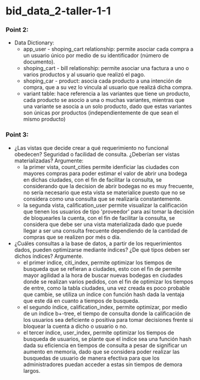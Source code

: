 # bid_data_2-taller-1-1

### **Point 2:**
- Data Dictionary:
  - app_user - shoping_cart relationship: permite asociar cada compra a un usuario único por medio de su identificador (número de documento).
  - shoping_cart - bill relationship: permite asociar una factura a uno o varios productos y al usuario que realizó el pago.
  - shoping_car - product: asocia cada producto a una intención de compra, que a su vez lo vincula al usuario que realizá dicha compra.
  - variant table: hace referencia a las variantes que tiene un producto, cada producto se asocio a una o muchas variantes, mientras que una variante se asocia a un solo producto, dado que estas variantes son únicas por productos (independientemente de que sean el mismo producto)

### **Point 3:**
- ¿Las vistas que decide crear a qué requerimiento no funcional obedecen? Seguridad o facilidad de consulta. ¿Deberían ser vistas materializadas? Argumente:
  - la primer vista, count_cities permite idenficiar las ciudades con mayores compras para poder estimar el valor de abrir una bodega en dichas ciudades, con el fin de facilitar la consulta, se considerando que la decision de abrir bodegas no es muy frecuente, no sería necesario que esta vista se materialice puesto que no se considera como una consulta que se realizaría constantemente.
  - la segunda vista, calification_user permite visualizar la calificación que tienen los usuarios de tipo 'proveedor' para así tomar la decisión de bloquearles la cuenta, con el fin de facilitar la consulta, se considera que debe ser una vista materializada dado que puede llegar a ser una consulta frecuente dependiendo de la cantidad de compras que se realizen por més o día.
- ¿Cuáles consultas a la base de datos, a partir de los requerimientos dados, pueden optimizarse mediante índices? ¿De qué tipos deben ser dichos índices? Argumente.
  - el primer indice, citi_index, permite optimizar los tiempos de busqueda que se refieran a ciudades, esto con el fin de permite mayor agilidad a la hora de buscar nuevas bodegas en ciudades donde se realizan varios pedidos, con el fin de optimizar los tiempos de entre, como la tabla ciudades, una vez creada es poco probable que cambie, se utiliza un índice con función hash dada la ventaja que este dá en cuanto a tiempos de busqueda.
  - el segundo índice, calification_index, permite optimizar, por medio de un índice b+-tree, el tiempo de consulta donde la calificación de los usuarios sea deficiente o positiva para tomar decisiones frente si bloquear la cuenta a dicho o usuario o no.
  - el tercer índice, user_index, permite optimizar los tiempos de busqueda de usuarios, se plante que el indice sea una función hash dada su eficiencia en tiempos de consulta a pesar de significar un aumento en memoria, dado que se considera poder realizar las busquedas de usuario de manera efectiva para que los administradores puedan acceder a estas sin tiempos de demora largos.
